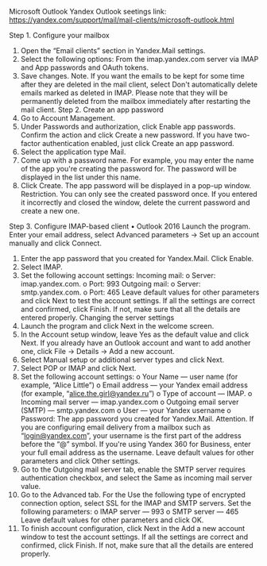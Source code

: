 Microsoft Outlook
Yandex Outlook seetings link: https://yandex.com/support/mail/mail-clients/microsoft-outlook.html

Step 1. Configure your mailbox
1.	Open the “Email clients” section in Yandex.Mail settings.
2.	Select the following options: From the imap.yandex.com server via IMAP and App passwords and OAuth tokens.
3.	Save changes.
Note. If you want the emails to be kept for some time after they are deleted in the mail client, select Don't automatically delete emails marked as deleted in IMAP. Please note that they will be permanently deleted from the mailbox immediately after restarting the mail client.
Step 2. Create an app password
1.	Go to Account Management.
2.	Under Passwords and authorization, click Enable app passwords. Confirm the action and click Create a new password.
If you have two-factor authentication enabled, just click Create an app password.
3.	Select the application type Mail.
4.	Come up with a password name. For example, you may enter the name of the app you're creating the password for. The password will be displayed in the list under this name.
5.	Click Create. The app password will be displayed in a pop-up window.
Restriction. You can only see the created password once. If you entered it incorrectly and closed the window, delete the current password and create a new one.

Step 3. Configure IMAP-based client
•	Outlook 2016
Launch the program. Enter your email address, select Advanced parameters → Set up an account manually and click Connect.
1.	Enter the app password that you created for Yandex.Mail. Click Enable.
2.	Select IMAP.
3.	Set the following account settings:
Incoming mail:
o	Server: imap.yandex.com.
o	Port: 993
Outgoing mail:
o	Server: smtp.yandex.com.
o	Port: 465
Leave default values for other parameters and click Next to test the account settings. If all the settings are correct and confirmed, click Finish. If not, make sure that all the details are entered properly.
Changing the server settings
1.	Launch the program and click Next in the welcome screen.
2.	In the Account setup window, leave Yes as the default value and click Next.
If you already have an Outlook account and want to add another one, click File → Details → Add a new account.
3.	Select Manual setup or additional server types and click Next.
4.	Select POP or IMAP and click Next.
5.	Set the following account settings:
o	Your Name — user name (for example, “Alice Little”)
o	Email address — your Yandex email address (for example, “alice.the.girl@yandex.ru”)
o	Type of account — IMAP.
o	Incoming mail server — imap.yandex.com
o	Outgoing email server (SMTP) — smtp.yandex.com
o	User — your Yandex username
o	Password: The app password you created for Yandex.Mail.
Attention. If you are configuring email delivery from a mailbox such as “login@yandex.com”, your username is the first part of the address before the “@” symbol. If you're using Yandex 360 for Business, enter your full email address as the username.
Leave default values for other parameters and click Other settings.
6.	Go to the Outgoing mail server tab, enable the SMTP server requires authentication checkbox, and select the Same as incoming mail server value.
7.	Go to the Advanced tab. For the Use the following type of encrypted connection option, select SSL for the IMAP and SMTP servers. Set the following parameters:
o	IMAP server — 993
o	SMTP server — 465
Leave default values for other parameters and click OK.
8.	To finish account configuration, click Next in the Add a new account window to test the account settings. If all the settings are correct and confirmed, click Finish. If not, make sure that all the details are entered properly.

